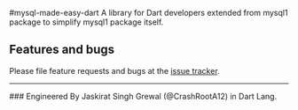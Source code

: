 #mysql-made-easy-dart
A library for Dart developers extended from mysql1 package to simplify mysql1 package itself.

## Features and bugs

Please file feature requests and bugs at the [issue tracker][tracker].

<hr>
### Engineered By Jaskirat Singh Grewal (@CrashRootA12) in Dart Lang.

[tracker]: https://github.com/CrashRootA12/mysql-made-easy-dart/issues
